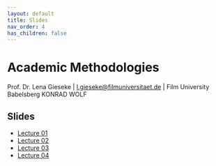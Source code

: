 ```yaml
---
layout: default
title: Slides
nav_order: 4
has_children: false
---
```


# Academic Methodologies

Prof. Dr. Lena Gieseke \| l.gieseke@filmuniversitaet.de \| Film University Babelsberg KONRAD WOLF


## Slides

* [Lecture 01](am_01_slides.html)
* [Lecture 02](am_02_slides.html)
* [Lecture 03](am_03_slides.html)
* [Lecture 04](am_04_slides.html)

<!-- 
  

* [Lecture 05](am_05_slides.html)
* [Lecture 06](am_06_slides.html)
* [Lecture 07](am_07_slides.html)
* [Lecture 08](am_08_slides.html)
* [Lecture 09](am_09_slides.html)

 -->
